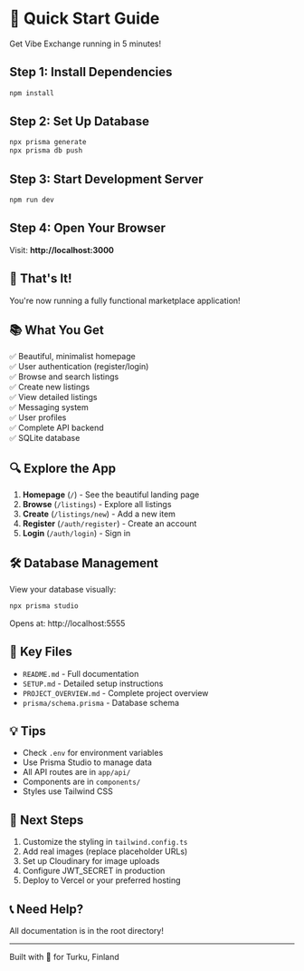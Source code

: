 # 🚀 Quick Start Guide

Get Vibe Exchange running in 5 minutes!

## Step 1: Install Dependencies

```bash
npm install
```

## Step 2: Set Up Database

```bash
npx prisma generate
npx prisma db push
```

## Step 3: Start Development Server

```bash
npm run dev
```

## Step 4: Open Your Browser

Visit: **http://localhost:3000**

## 🎉 That's It!

You're now running a fully functional marketplace application!

## 📚 What You Get

✅ Beautiful, minimalist homepage  
✅ User authentication (register/login)  
✅ Browse and search listings  
✅ Create new listings  
✅ View detailed listings  
✅ Messaging system  
✅ User profiles  
✅ Complete API backend  
✅ SQLite database  

## 🔍 Explore the App

1. **Homepage** (`/`) - See the beautiful landing page
2. **Browse** (`/listings`) - Explore all listings
3. **Create** (`/listings/new`) - Add a new item
4. **Register** (`/auth/register`) - Create an account
5. **Login** (`/auth/login`) - Sign in

## 🛠️ Database Management

View your database visually:

```bash
npx prisma studio
```

Opens at: http://localhost:5555

## 📁 Key Files

- `README.md` - Full documentation
- `SETUP.md` - Detailed setup instructions
- `PROJECT_OVERVIEW.md` - Complete project overview
- `prisma/schema.prisma` - Database schema

## 💡 Tips

- Check `.env` for environment variables
- Use Prisma Studio to manage data
- All API routes are in `app/api/`
- Components are in `components/`
- Styles use Tailwind CSS

## 🎯 Next Steps

1. Customize the styling in `tailwind.config.ts`
2. Add real images (replace placeholder URLs)
3. Set up Cloudinary for image uploads
4. Configure JWT_SECRET in production
5. Deploy to Vercel or your preferred hosting

## 📞 Need Help?

All documentation is in the root directory!

---

Built with 💚 for Turku, Finland

